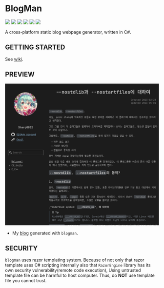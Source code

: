 # BlogMan

![](https://img.shields.io/github/commit-activity/m/Sharp0802/blogman)
![](https://img.shields.io/github/languages/code-size/Sharp0802/blogman)
![](https://img.shields.io/github/license/Sharp0802/blogman)
![](https://img.shields.io/github/v/tag/Sharp0802/blogman)
![](https://img.shields.io/github/actions/workflow/status/Sharp0802/blogman/dotnet.yml?branch=master)
![](https://img.shields.io/github/repo-size/Sharp0802/blogman)

A cross-platform static blog webpage generator, written in C#.

## GETTING STARTED

See [wiki](https://github.com/Sharp0802/blogman/wiki/Getting-Started).

## PREVIEW

![](img/screenshot.png)

- My [blog](https://sharp0802.github.io) generated with `blogman`.

## SECURITY

`blogman` uses razor templating system.
Because of not only that razor template uses C# scripting internally
also that `RazorEngine` library has its own security vulnerability(remote code execution),
Using untrusted template file can be harmful to host computer.
Thus, do **NOT** use template file you cannot trust.
